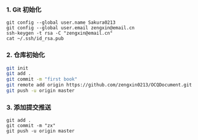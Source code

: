 ### 1. Git 初始化

```
git config --global user.name Sakura0213
git config --global user.email zengxin@email.cn
ssh-keygen -t rsa -C "zengxin@email.cn"
cat ~/.ssh/id_rsa.pub
```

### 2. 仓库初始化

```bash
git init
git add .
git commit -m "first book" 
git remote add origin https://github.com/zengxin0213/OCQDocument.git
git push -u origin master
```

### 3. 添加提交推送

```
git add .
git commit -m "zx" 
git push -u origin master
```
